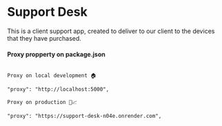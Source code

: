 # Support Desk

This is a client support app, created to deliver to our client to the devices that they have purchased.

#### Proxy propperty on package.json

```

Proxy on local development 🏠

"proxy": "http://localhost:5000",

Proxy on production 📂📈

"proxy": "https://support-desk-n04e.onrender.com",

```
